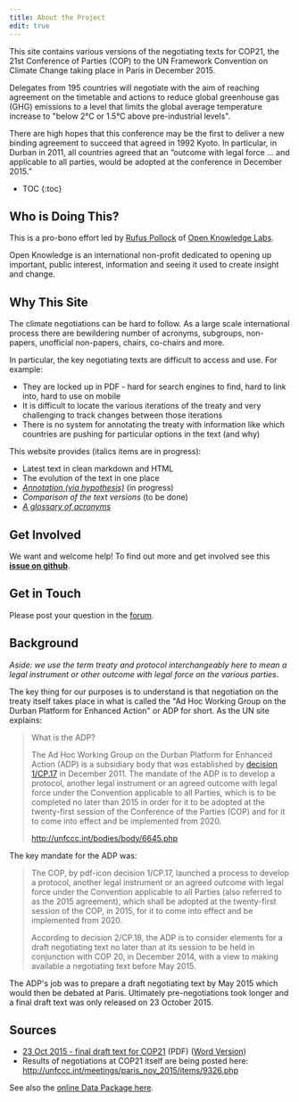 ```yaml
---
title: About the Project
edit: true
---
```


This site contains various versions of the negotiating texts for COP21, the 21st Conference of Parties (COP) to the UN Framework Convention on Climate Change taking place in Paris in December 2015.

Delegates from 195 countries will negotiate with the aim of reaching agreement on the timetable and actions to reduce global greenhouse gas (GHG) emissions to a level that limits the global average temperature increase to "below 2°C or 1.5°C above pre-industrial levels".  

There are high hopes that this conference may be the first to deliver a new binding agreement to succeed that agreed in 1992 Kyoto. In particular, in Durban in 2011, all countries agreed that an “outcome with legal force ... and applicable to all parties, would be adopted at the conference in December 2015.”

* TOC
{:toc}

## Who is Doing This?

This is a pro-bono effort led by <a href="https://discuss.okfn.org/users/rufuspollock">Rufus Pollock</a> of <a href="http://okfnlabs.org/">Open Knowledge Labs</a>.

Open Knowledge is an international non-profit dedicated to opening up important, public interest, information and seeing it used to create insight and change.

## Why This Site

The climate negotiations can be hard to follow. As a large scale international process there are bewildering number of acronyms, subgroups, non-papers, unofficial non-papers, chairs, co-chairs and more.

In particular, the key negotiating texts are difficult to access and use. For example:

* They are locked up in PDF - hard for search engines to find, hard to link into, hard to use on mobile
* It is difficult to locate the various iterations of the treaty and very challenging to track changes between those iterations
* There is no system for annotating the treaty with information like which countries are pushing for particular options in the text (and why)

This website provides (italics items are in progress):

* Latest text in clean markdown and HTML
* The evolution of the text in one place
* *[Annotation (via hypothesis)][anno]* (in progress)
* *Comparison of the text versions* (to be done)
* *[A glossary of acronyms][glossary]*

[glossary]: https://github.com/okfn/cop21/issues/7
[anno]: https://github.com/okfn/cop21/issues/8

## Get Involved

We want and welcome help! To find out more and get involved see this **[issue on github][help]**.

[help]: https://github.com/okfn/cop21/issues/11

## Get in Touch

Please post your question in the [forum][].

[forum]: https://discuss.okfn.org/t/cop21-negotiating-texts-project/1647

## Background

*Aside: we use the term treaty and protocol interchangeably here to mean a legal instrument or other outcome with legal force on the various parties*.

The key thing for our purposes is to understand is that negotiation on the treaty itself takes place in what is called the "Ad Hoc Working Group on the Durban Platform for Enhanced Action" or ADP for short. As the UN site explains:

> What is the ADP?
>
> The Ad Hoc Working Group on the Durban Platform for Enhanced Action (ADP) is
> a subsidiary body that was established by [decision
> 1/CP.17](http://unfccc.int/resource/docs/2011/cop17/eng/09a01.pdf#page=2) in
> December 2011. The mandate of the ADP is to develop a protocol, another legal
> instrument or an agreed outcome with legal force under the Convention
> applicable to all Parties, which is to be completed no later than 2015 in
> order for it to be adopted at the twenty-first session of the Conference of
> the Parties (COP) and for it to come into effect and be implemented from
> 2020.
>
> http://unfccc.int/bodies/body/6645.php

The key mandate for the ADP was:

> The COP, by pdf-icon decision 1/CP.17, launched a process to develop a
> protocol, another legal instrument or an agreed outcome with legal force
> under the Convention applicable to all Parties (also referred to as the 2015
> agreement), which shall be adopted at the twenty-first session of the COP, in
> 2015, for it to come into effect and be implemented from 2020.
> 
> According to decision 2/CP.18, the ADP is to consider elements for a draft
> negotiating text no later than at its session to be held in conjunction with
> COP 20, in December 2014, with a view to making available a negotiating text
> before May 2015. 

The ADP's job was to prepare a draft negotiating text by May 2015 which would
then be debated at Paris. Ultimately pre-negotiations took longer and a final
draft text was only released on 23 October 2015.

## Sources

* [23 Oct 2015 - final draft text for COP21][23oct] (PDF) ([Word Version][23octword])
* Results of negotiations at COP21 itself are being posted here: http://unfccc.int/meetings/paris_nov_2015/items/9326.php


See also the [online Data Package here][online].

[23oct]: http://unfccc.int/resource/docs/2015/adp2/eng/11infnot.pdf
[23octword]: https://unfccc.int/files/bodies/awg/application/vnd.openxmlformats-officedocument.wordprocessingml.document/ws_1_and_2_2330_.docx
[online]: http://data.okfn.org/tools/view?url=https%3A%2F%2Fgithub.com%2Fokfn%2Fcop21#data

